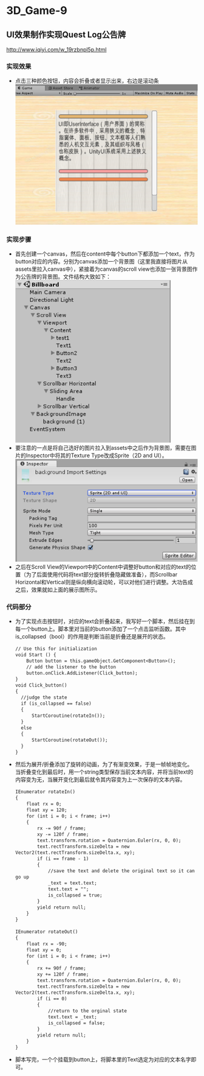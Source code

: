 # 3D_Game-9  
## UI效果制作实现Quest Log公告牌  
http://www.iqiyi.com/w_19rzbnpl5p.html  
### 实现效果  
- 点击三种颜色按钮，内容会折叠或者显示出来，右边是滚动条  
![avatar](https://github.com/MockingT/3D_Game-9/blob/master/pictures/show.png)  
### 实现步骤  
- 首先创建一个canvas，然后在content中每个button下都添加一个text，作为button对应的内容。分别为canvas添加一个背景图（这里我直接将图片从assets里拉入canvas中），紧接着为canvas的scroll view也添加一张背景图作为公告牌的背景图。文件结构大致如下：  
![avatar](https://github.com/MockingT/3D_Game-9/blob/master/pictures/structure.png)  
- 要注意的一点是将自己选好的图片拉入到assets中之后作为背景图，需要在图片的Inspector中将其的Texture Type改成Sprite（2D and UI）。  
![avatar](https://github.com/MockingT/3D_Game-9/blob/master/pictures/pic.png)  
- 之后在Scroll View的Viewport中的Content中调整好button和对应的text的位置（为了后面使用代码将text部分旋转折叠隐藏做准备），而Scrollbar Horizontal和Vertical则是纵向横向滚动轮，可以对他们进行调整。大功告成之后，效果就如上面的展示图所示。  
### 代码部分  
- 为了实现点击按钮时，对应的text会折叠起来，我写好一个脚本，然后挂在到每一个button上。脚本里对当前的button添加了一个点击监听函数。其中is_collapsed（bool）的作用是判断当前是折叠还是展开的状态。  

      // Use this for initialization
      void Start () {
          Button button = this.gameObject.GetComponent<Button>();
          // add the listener to the button
          button.onClick.AddListener(Click_button);
      }
      void Click_button()
      {
        //judge the state 
        if (is_collapsed == false)
        {
            StartCoroutine(rotateIn());
        }
        else
        {
            StartCoroutine(rotateOut());
        }
      }  
     
- 然后为展开/折叠添加了旋转的动画，为了有渐变效果，于是一帧帧地变化。当折叠变化到最后时，用一个string类型保存当前文本内容，并将当前text的内容变为无，当展开变化到最后就令其内容变为上一次保存的文本内容。  

      IEnumerator rotateIn()
      {
          float rx = 0;
          float xy = 120;
          for (int i = 0; i < frame; i++)
          {
              rx -= 90f / frame;
              xy -= 120f / frame;
              text.transform.rotation = Quaternion.Euler(rx, 0, 0);
              text.rectTransform.sizeDelta = new Vector2(text.rectTransform.sizeDelta.x, xy);
              if (i == frame - 1)
              {
                  //save the text and delete the original text so it can go up
                  _text = text.text;
                  text.text = "";
                  is_collapsed = true;
              }
              yield return null;
          }
      }

      IEnumerator rotateOut()
      {
          float rx = -90;
          float xy = 0;
          for (int i = 0; i < frame; i++)
          {
              rx += 90f / frame;
              xy += 120f / frame;
              text.transform.rotation = Quaternion.Euler(rx, 0, 0);
              text.rectTransform.sizeDelta = new Vector2(text.rectTransform.sizeDelta.x, xy);
              if (i == 0)
              {
                  //return to the orginal state
                  text.text = _text;
                  is_collapsed = false;
              }
              yield return null;
          }
      }  
      
- 脚本写完，一个个挂载到button上，将脚本里的Text选定为对应的文本名字即可。
